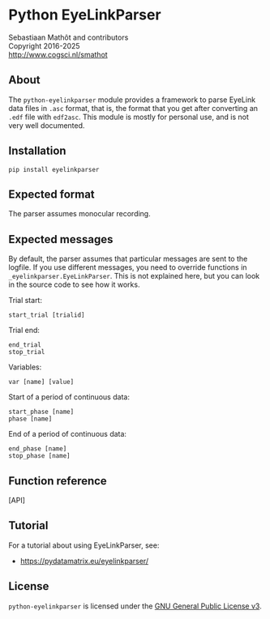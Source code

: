 # Python EyeLinkParser

Sebastiaan Mathôt and contributors <br />
Copyright 2016-2025  <br />
http://www.cogsci.nl/smathot

## About

The `python-eyelinkparser` module provides a framework to parse EyeLink data files in `.asc` format, that is, the format that you get after converting an `.edf` file with `edf2asc`. This module is mostly for personal use, and is not very well documented.

## Installation

```
pip install eyelinkparser
```

## Expected format

The parser assumes monocular recording.


## Expected messages

By default, the parser assumes that particular messages are sent to the logfile. If you use different messages, you need to override functions in `_eyelinkparser.EyeLinkParser`. This is not explained here, but you can look in the source code to see how it works.

Trial start:

	start_trial [trialid]
	
Trial end:

	end_trial
	stop_trial
	
Variables:

	var [name] [value]
	
Start of a period of continuous data:
	
	start_phase [name]
	phase [name]
	
End of a period of continuous data:

	end_phase [name]
	stop_phase [name]
	
	

## Function reference

[API]


## Tutorial

For a tutorial about using EyeLinkParser, see:

- <https://pydatamatrix.eu/eyelinkparser/>

## License

`python-eyelinkparser` is licensed under the [GNU General Public License
v3](http://www.gnu.org/licenses/gpl-3.0.en.html).
